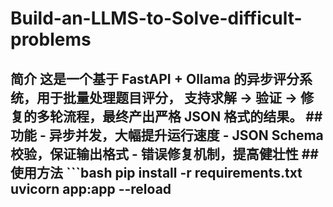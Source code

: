 # Build-an-LLMS-to-Solve-difficult-problems
## 简介 这是一个基于 FastAPI + Ollama 的异步评分系统，用于批量处理题目评分， 支持求解 → 验证 → 修复的多轮流程，最终产出严格 JSON 格式的结果。  ## 功能 - 异步并发，大幅提升运行速度 - JSON Schema 校验，保证输出格式 - 错误修复机制，提高健壮性  ## 使用方法 ```bash pip install -r requirements.txt uvicorn app:app --reload

